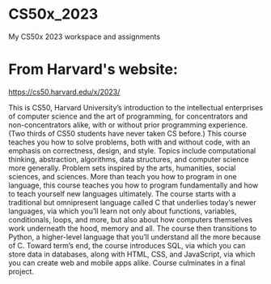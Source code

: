 # CS50x_2023
 My CS50x 2023 workspace and assignments

# From Harvard's website:
https://cs50.harvard.edu/x/2023/

This is CS50, Harvard University’s introduction to the intellectual enterprises of computer science and the art of programming, for concentrators and non-concentrators alike, with or without prior programming experience. (Two thirds of CS50 students have never taken CS before.) 
This course teaches you how to solve problems, both with and without code, with an emphasis on correctness, design, and style. 
Topics include computational thinking, abstraction, algorithms, data structures, and computer science more generally. Problem sets inspired by the arts, humanities, social sciences, and sciences. 
More than teach you how to program in one language, this course teaches you how to program fundamentally and how to teach yourself new languages ultimately. 
The course starts with a traditional but omnipresent language called C that underlies today’s newer languages, via which you’ll learn not only about functions, variables, conditionals, loops, and more, but also about how computers themselves work underneath the hood, memory and all. The course then transitions to Python, a higher-level language that you’ll understand all the more because of C. Toward term’s end, the course introduces SQL, via which you can store data in databases, along with HTML, CSS, and JavaScript, via which you can create web and mobile apps alike. Course culminates in a final project.
